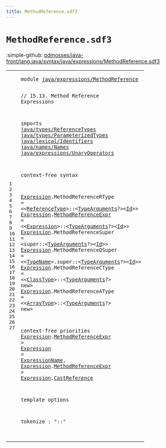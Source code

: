 ```yaml
---
title: MethodReference.sdf3
---
```


# `MethodReference.sdf3`

:simple-github: [pdmosses/java-front/lang.java/syntax/java/expressions/MethodReference.sdf3]

[pdmosses/java-front/lang.java/syntax/java/expressions/MethodReference.sdf3]: https://github.com/pdmosses/java-front/blob/master/lang.java/syntax/java/expressions/MethodReference.sdf3 "The source file on GitHub"

<div class="sdf3"><table class="highlighttable"><tbody><tr><td class="linenos"><div class="linenodiv"><pre><span></span>1
2
3
4
5
6
7
8
9
10
11
12
13
14
15
16
17
18
19
20
21
22
23
24
25
26
27
</pre></div></td>
<td class="code"><pre><code><span class="keyword">module</span> <a href="../Main.sdf3#java/expressions/MethodReference_279_311" id="java/expressions/MethodReference_7_39" title="Referenced at ../Main.sdf3 line 13">java/expressions/MethodReference</a>

<span class="layout">// 15.13. Method Reference Expressions</span>

<span class="keyword">imports</span>
  <a href="../../types/ReferenceTypes.sdf3#java/types/ReferenceTypes_7_32" id="java/types/ReferenceTypes_91_116" title="Defined at ../../types/ReferenceTypes.sdf3 line 1">java/types/ReferenceTypes</a>
  <a href="../../types/ParameterizedTypes.sdf3#java/types/ParameterizedTypes_7_36" id="java/types/ParameterizedTypes_119_148" title="Defined at ../../types/ParameterizedTypes.sdf3 line 1">java/types/ParameterizedTypes</a>
  <a href="../../lexical/Identifiers.sdf3#java/lexical/Identifiers_7_31" id="java/lexical/Identifiers_151_175" title="Defined at ../../lexical/Identifiers.sdf3 line 1">java/lexical/Identifiers</a>
  <a href="../../names/Names.sdf3#java/names/Names_7_23" id="java/names/Names_178_194" title="Defined at ../../names/Names.sdf3 line 1">java/names/Names</a>
  <a href="../UnaryOperators.sdf3#java/expressions/UnaryOperators_7_38" id="java/expressions/UnaryOperators_197_228" title="Defined at ../UnaryOperators.sdf3 line 1">java/expressions/UnaryOperators</a>

<span class="keyword">context-free syntax</span>
  
  <a href="#Expression_820_830" id="Expression_255_265" title="Referenced at line 23">Expression</a>.<span class="cons_Constructor"><span id="MethodReferenceRType_266_286" title="Not referenced locally, nor via imports">MethodReferenceRType</span></span>  = &lt;&lt;<a href="../../types/ReferenceTypes.sdf3#ReferenceType_218_231" id="ReferenceType_292_305" title="Defined at ../../types/ReferenceTypes.sdf3 line 13, 23, 24">ReferenceType</a>&gt;<span class="cons_String">::</span>&lt;<a href="../../types/ParameterizedTypes.sdf3#TypeArguments_157_170" id="TypeArguments_309_322" title="Defined at ../../types/ParameterizedTypes.sdf3 line 11, 17">TypeArguments</a>?&gt;&lt;<a href="../../lexical/Identifiers.sdf3#Id_141_143" id="Id_325_327" title="Defined at ../../lexical/Identifiers.sdf3 line 15, 23">Id</a>&gt;&gt;
  <a href="#Expression_820_830" id="Expression_332_342" title="Referenced at line 23">Expression</a>.<span class="cons_Constructor"><a href="#MethodReferenceExpr_797_816" id="MethodReferenceExpr_343_362" title="Referenced at line 23">MethodReferenceExpr</a></span>   = &lt;&lt;<a href="#Expression_255_265" id="Expression_369_379" title="Defined at line 14, 15, 16, 17, 18, 19, 22">Expression</a>&gt;<span class="cons_String">::</span>&lt;<a href="../../types/ParameterizedTypes.sdf3#TypeArguments_157_170" id="TypeArguments_383_396" title="Defined at ../../types/ParameterizedTypes.sdf3 line 11, 17">TypeArguments</a>?&gt;&lt;<a href="../../lexical/Identifiers.sdf3#Id_141_143" id="Id_399_401" title="Defined at ../../lexical/Identifiers.sdf3 line 15, 23">Id</a>&gt;&gt;
  <a href="#Expression_820_830" id="Expression_406_416" title="Referenced at line 23">Expression</a>.<span class="cons_Constructor"><span id="MethodReferenceSuper_417_437" title="Not referenced locally, nor via imports">MethodReferenceSuper</span></span>  = &lt;<span class="cons_String">super::</span>&lt;<a href="../../types/ParameterizedTypes.sdf3#TypeArguments_157_170" id="TypeArguments_450_463" title="Defined at ../../types/ParameterizedTypes.sdf3 line 11, 17">TypeArguments</a>?&gt;&lt;<a href="../../lexical/Identifiers.sdf3#Id_141_143" id="Id_466_468" title="Defined at ../../lexical/Identifiers.sdf3 line 15, 23">Id</a>&gt;&gt;
  <a href="#Expression_820_830" id="Expression_473_483" title="Referenced at line 23">Expression</a>.<span class="cons_Constructor"><span id="MethodReferenceQSuper_484_505" title="Not referenced locally, nor via imports">MethodReferenceQSuper</span></span> = &lt;&lt;<a href="../../names/Names.sdf3#TypeName_145_153" id="TypeName_510_518" title="Defined at ../../names/Names.sdf3 line 11, 21, 22">TypeName</a>&gt;<span class="cons_String">.super::</span>&lt;<a href="../../types/ParameterizedTypes.sdf3#TypeArguments_157_170" id="TypeArguments_528_541" title="Defined at ../../types/ParameterizedTypes.sdf3 line 11, 17">TypeArguments</a>?&gt;&lt;<a href="../../lexical/Identifiers.sdf3#Id_141_143" id="Id_544_546" title="Defined at ../../lexical/Identifiers.sdf3 line 15, 23">Id</a>&gt;&gt;
  <a href="#Expression_820_830" id="Expression_551_561" title="Referenced at line 23">Expression</a>.<span class="cons_Constructor"><span id="MethodReferenceCType_562_582" title="Not referenced locally, nor via imports">MethodReferenceCType</span></span> = &lt;&lt;<a href="../../types/ReferenceTypes.sdf3#ClassType_234_243" id="ClassType_587_596" title="Defined at ../../types/ReferenceTypes.sdf3 line 14, 26, 27">ClassType</a>&gt;<span class="cons_String">::</span>&lt;<a href="../../types/ParameterizedTypes.sdf3#TypeArguments_157_170" id="TypeArguments_600_613" title="Defined at ../../types/ParameterizedTypes.sdf3 line 11, 17">TypeArguments</a>?&gt; <span class="cons_String">new</span>&gt;
  <a href="#Expression_820_830" id="Expression_623_633" title="Referenced at line 23">Expression</a>.<span class="cons_Constructor"><span id="MethodReferenceAType_634_654" title="Not referenced locally, nor via imports">MethodReferenceAType</span></span> = &lt;&lt;<a href="../../types/ReferenceTypes.sdf3#ArrayType_261_270" id="ArrayType_659_668" title="Defined at ../../types/ReferenceTypes.sdf3 line 16, 37, 38">ArrayType</a>&gt;<span class="cons_String">::</span>&lt;<a href="../../types/ParameterizedTypes.sdf3#TypeArguments_157_170" id="TypeArguments_672_685" title="Defined at ../../types/ParameterizedTypes.sdf3 line 11, 17">TypeArguments</a>?&gt; <span class="cons_String">new</span>&gt;
  
<span class="keyword">context-free priorities</span>
  <a href="#Expression_255_265" id="Expression_722_732" title="Defined at line 14, 15, 16, 17, 18, 19, 22">Expression</a>.<span class="cons_Constructor"><a href="#MethodReferenceExpr_343_362" id="MethodReferenceExpr_733_752" title="Defined at line 15">MethodReferenceExpr</a></span> &gt; <a href="#Expression_820_830" id="Expression_755_765" title="Referenced at line 23">Expression</a> = <a href="../../names/Names.sdf3#ExpressionName_176_190" id="ExpressionName_768_782" title="Defined at ../../names/Names.sdf3 line 13, 25, 26">ExpressionName</a>,
  <a href="#Expression_255_265" id="Expression_786_796" title="Defined at line 14, 15, 16, 17, 18, 19, 22">Expression</a>.<span class="cons_Constructor"><a href="#MethodReferenceExpr_343_362" id="MethodReferenceExpr_797_816" title="Defined at line 15">MethodReferenceExpr</a></span> &gt;  <a href="#Expression_255_265" id="Expression_820_830" title="Defined at line 14, 15, 16, 17, 18, 19, 22">Expression</a>.<span class="cons_Constructor"><a href="../UnaryOperators.sdf3#CastReference_545_558" id="CastReference_831_844" title="Defined at ../UnaryOperators.sdf3 line 23">CastReference</a></span>
  
<span class="keyword">template options</span>
  
  <span class="keyword">tokenize</span> : "::"  
</code></pre></td></tr></tbody></table></div>